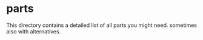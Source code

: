 # parts

This directory contains a detailed list of all parts you might need. sometimes also with alternatives.